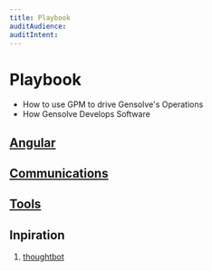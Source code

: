 ```yaml
---
title: Playbook
auditAudience:
auditIntent:
---
```


# Playbook

- How to use GPM to drive Gensolve's Operations
- How Gensolve Develops Software

## [Angular](./angular/)

## [Communications](./communications/)

## [Tools](./tools/)

## Inpiration

1. [thoughtbot](https://thoughtbot.com/playbook)
